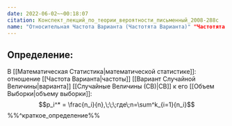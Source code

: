 ```yaml
---
date: 2022-06-02~~00:18:07
citation: Конспект_лекций_по_теории_вероятности_письменный_2008-288с
name: "Относительная Частота Варианта (Частотята Варианта)" "Частотята варианта" "Относительная частота варианта"
---
```

## Определение:
В [[Математическая Статистика|математической статистике]]: отношение [[Частота Варианта|частоты]] [[Вариант Случайной Величины|варианта]] [[Случайные Величины (СВ)|СВ]] к его [[Объем Выборки|объему выборки]]:
$$p_i^* = \frac{n_i}{n},\;\;\;где\;n=\sum^k_{i=1}{n_i}$$
%%^краткое_определение%%
